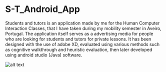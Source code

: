 # S-T_Android_App
Students and tutors is an application made by me for the Human Computer Interaction Classes, that I have taken during my mobility semester in Aveiro, Portugal. The application itself serves as a advertising media for people who are looking for students and tutors for private lessons. It has been designed with the use of adobe XD, evaluated using various methods such as cognitive walkthrough and heuristic evaluation, then later developed using android studio (Java) software. 

![alt text](https://github.com/PiotrWesoly/S-T_Android_App/blob/master/Screen%20Shot%202021-06-15%20at%2016.52.21.png?raw=true)
